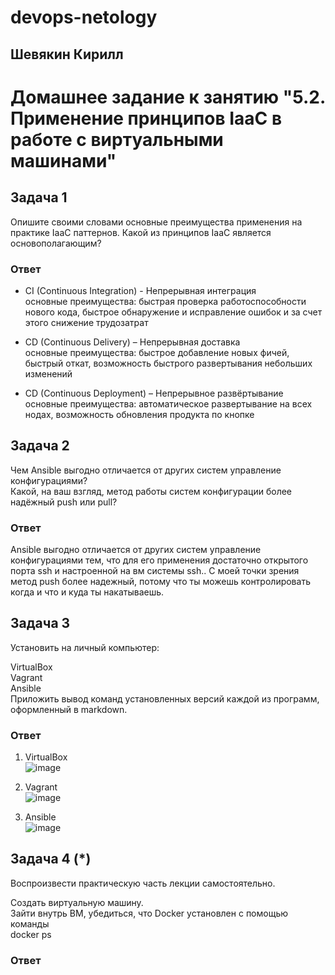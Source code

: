 # devops-netology  
## Шевякин Кирилл  

# Домашнее задание к занятию "5.2. Применение принципов IaaC в работе с виртуальными машинами"


## Задача 1  

Опишите своими словами основные преимущества применения на практике IaaC паттернов.
Какой из принципов IaaC является основополагающим?

### Ответ  

- CI (Continuous Integration) - Непрерывная интеграция  
  основные преимущества: быстрая проверка работоспособности нового кода, быстрое обнаружение и исправление ошибок и за счет этого снижение трудозатрат  

- CD (Continuous Delivery) – Непрерывная доставка  
  основные преимущества: быстрое добавление новых фичей, быстрый откат, возможность быстрого развертывания небольших изменений  
  
- CD (Continuous Deployment) – Непрерывное развёртывание  
  основные преимущества: автоматическое развертывание на всех нодах, возможность обновления продукта по кнопке  
  
## Задача 2  

Чем Ansible выгодно отличается от других систем управление конфигурациями?  
Какой, на ваш взгляд, метод работы систем конфигурации более надёжный push или pull?  

### Ответ

Ansible выгодно отличается от других систем управление конфигурациями тем, что для его применения достаточно открытого порта ssh и настроенной на вм системы ssh..
С моей точки зрения метод push более надежный, потому что ты можешь контролировать когда и что и куда ты накатываешь.  

## Задача 3  

Установить на личный компьютер:  

VirtualBox  
Vagrant  
Ansible  
Приложить вывод команд установленных версий каждой из программ, оформленный в markdown.  

### Ответ  

1) VirtualBox  
![image](https://user-images.githubusercontent.com/93198418/163383677-9d1b2b2a-0936-4579-958d-20959243724b.png)  

2) Vagrant  
![image](https://user-images.githubusercontent.com/93198418/163384491-0aa2cdd4-82cf-426a-8e58-5af6ceced8d0.png)  

3) Ansible  
![image](https://user-images.githubusercontent.com/93198418/163388818-20c46387-0f69-4021-b271-1cfee62e7f9f.png)  

## Задача 4 (*)  

Воспроизвести практическую часть лекции самостоятельно.  

Создать виртуальную машину.  
Зайти внутрь ВМ, убедиться, что Docker установлен с помощью команды  
docker ps  

### Ответ

